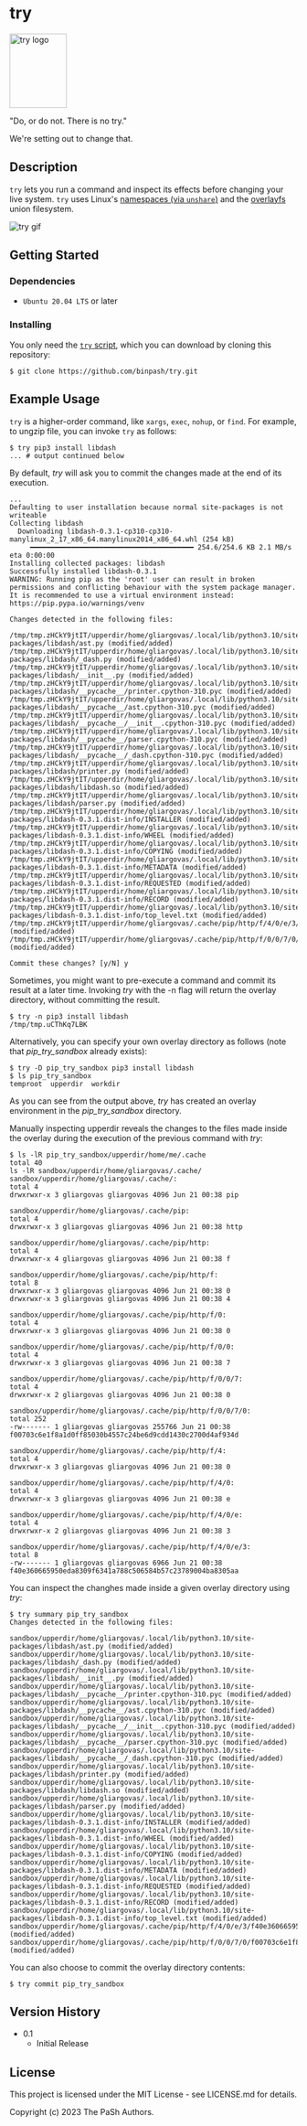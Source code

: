 # try

<img src="docs/try_logo.png" alt="try logo" width="100" height="130">

"Do, or do not. There is no try."

We're setting out to change that.

## Description

`try` lets you run a command and inspect its effects before changing your live system. `try` uses Linux's [namespaces (via `unshare`)](https://docs.kernel.org/userspace-api/unshare.html) and the [overlayfs](https://docs.kernel.org/filesystems/overlayfs.html) union filesystem.

<img src="docs/try_pip_install_example.gif" alt="try gif">

## Getting Started

### Dependencies

* `Ubuntu 20.04 LTS` or later

### Installing

You only need the [`try` script](https://raw.githubusercontent.com/binpash/try/main/try), which you can download by cloning this repository:

```ShellSession
$ git clone https://github.com/binpash/try.git
```

## Example Usage

`try` is a higher-order command, like `xargs`, `exec`, `nohup`, or `find`. For example, to ungzip file, you can invoke `try` as follows:

```ShellSession
$ try pip3 install libdash
... # output continued below
```

By default, *try* will ask you to commit the changes made at the end of its execution.

```ShellSession
...
Defaulting to user installation because normal site-packages is not writeable
Collecting libdash
  Downloading libdash-0.3.1-cp310-cp310-manylinux_2_17_x86_64.manylinux2014_x86_64.whl (254 kB)
     ━━━━━━━━━━━━━━━━━━━━━━━━━━━━━━━━━━━━━━━━ 254.6/254.6 KB 2.1 MB/s eta 0:00:00
Installing collected packages: libdash
Successfully installed libdash-0.3.1
WARNING: Running pip as the 'root' user can result in broken permissions and conflicting behaviour with the system package manager. It is recommended to use a virtual environment instead: https://pip.pypa.io/warnings/venv

Changes detected in the following files:

/tmp/tmp.zHCkY9jtIT/upperdir/home/gliargovas/.local/lib/python3.10/site-packages/libdash/ast.py (modified/added)
/tmp/tmp.zHCkY9jtIT/upperdir/home/gliargovas/.local/lib/python3.10/site-packages/libdash/_dash.py (modified/added)
/tmp/tmp.zHCkY9jtIT/upperdir/home/gliargovas/.local/lib/python3.10/site-packages/libdash/__init__.py (modified/added)
/tmp/tmp.zHCkY9jtIT/upperdir/home/gliargovas/.local/lib/python3.10/site-packages/libdash/__pycache__/printer.cpython-310.pyc (modified/added)
/tmp/tmp.zHCkY9jtIT/upperdir/home/gliargovas/.local/lib/python3.10/site-packages/libdash/__pycache__/ast.cpython-310.pyc (modified/added)
/tmp/tmp.zHCkY9jtIT/upperdir/home/gliargovas/.local/lib/python3.10/site-packages/libdash/__pycache__/__init__.cpython-310.pyc (modified/added)
/tmp/tmp.zHCkY9jtIT/upperdir/home/gliargovas/.local/lib/python3.10/site-packages/libdash/__pycache__/parser.cpython-310.pyc (modified/added)
/tmp/tmp.zHCkY9jtIT/upperdir/home/gliargovas/.local/lib/python3.10/site-packages/libdash/__pycache__/_dash.cpython-310.pyc (modified/added)
/tmp/tmp.zHCkY9jtIT/upperdir/home/gliargovas/.local/lib/python3.10/site-packages/libdash/printer.py (modified/added)
/tmp/tmp.zHCkY9jtIT/upperdir/home/gliargovas/.local/lib/python3.10/site-packages/libdash/libdash.so (modified/added)
/tmp/tmp.zHCkY9jtIT/upperdir/home/gliargovas/.local/lib/python3.10/site-packages/libdash/parser.py (modified/added)
/tmp/tmp.zHCkY9jtIT/upperdir/home/gliargovas/.local/lib/python3.10/site-packages/libdash-0.3.1.dist-info/INSTALLER (modified/added)
/tmp/tmp.zHCkY9jtIT/upperdir/home/gliargovas/.local/lib/python3.10/site-packages/libdash-0.3.1.dist-info/WHEEL (modified/added)
/tmp/tmp.zHCkY9jtIT/upperdir/home/gliargovas/.local/lib/python3.10/site-packages/libdash-0.3.1.dist-info/COPYING (modified/added)
/tmp/tmp.zHCkY9jtIT/upperdir/home/gliargovas/.local/lib/python3.10/site-packages/libdash-0.3.1.dist-info/METADATA (modified/added)
/tmp/tmp.zHCkY9jtIT/upperdir/home/gliargovas/.local/lib/python3.10/site-packages/libdash-0.3.1.dist-info/REQUESTED (modified/added)
/tmp/tmp.zHCkY9jtIT/upperdir/home/gliargovas/.local/lib/python3.10/site-packages/libdash-0.3.1.dist-info/RECORD (modified/added)
/tmp/tmp.zHCkY9jtIT/upperdir/home/gliargovas/.local/lib/python3.10/site-packages/libdash-0.3.1.dist-info/top_level.txt (modified/added)
/tmp/tmp.zHCkY9jtIT/upperdir/home/gliargovas/.cache/pip/http/f/4/0/e/3/f40e360665950eda8309f6341a788c506584b57c23789004ba8305aa (modified/added)
/tmp/tmp.zHCkY9jtIT/upperdir/home/gliargovas/.cache/pip/http/f/0/0/7/0/f00703c6e1f8a1d0ff85030b4557c24be6d9cdd1430c2700d4af934d (modified/added)

Commit these changes? [y/N] y
```

Sometimes, you might want to pre-execute a command and commit its result at a later time. Invoking *try* with the -n flag will return the overlay directory, without committing the result.

```ShellSession
$ try -n pip3 install libdash
/tmp/tmp.uCThKq7LBK
```

Alternatively, you can specify your own overlay directory as follows (note that *pip_try_sandbox* already exists):

```ShellSession
$ try -D pip_try_sandbox pip3 install libdash
$ ls pip_try_sandbox
temproot  upperdir  workdir
```

As you can see from the output above, *try* has created an overlay environment in the *pip_try_sandbox* directory.

Manually inspecting upperdir reveals the changes to the files made inside the overlay during the execution of the previous command with *try*:

```ShellSession
$ ls -lR pip_try_sandbox/upperdir/home/me/.cache
total 40
ls -lR sandbox/upperdir/home/gliargovas/.cache/
sandbox/upperdir/home/gliargovas/.cache/:
total 4
drwxrwxr-x 3 gliargovas gliargovas 4096 Jun 21 00:38 pip

sandbox/upperdir/home/gliargovas/.cache/pip:
total 4
drwxrwxr-x 3 gliargovas gliargovas 4096 Jun 21 00:38 http

sandbox/upperdir/home/gliargovas/.cache/pip/http:
total 4
drwxrwxr-x 4 gliargovas gliargovas 4096 Jun 21 00:38 f

sandbox/upperdir/home/gliargovas/.cache/pip/http/f:
total 8
drwxrwxr-x 3 gliargovas gliargovas 4096 Jun 21 00:38 0
drwxrwxr-x 3 gliargovas gliargovas 4096 Jun 21 00:38 4

sandbox/upperdir/home/gliargovas/.cache/pip/http/f/0:
total 4
drwxrwxr-x 3 gliargovas gliargovas 4096 Jun 21 00:38 0

sandbox/upperdir/home/gliargovas/.cache/pip/http/f/0/0:
total 4
drwxrwxr-x 3 gliargovas gliargovas 4096 Jun 21 00:38 7

sandbox/upperdir/home/gliargovas/.cache/pip/http/f/0/0/7:
total 4
drwxrwxr-x 2 gliargovas gliargovas 4096 Jun 21 00:38 0

sandbox/upperdir/home/gliargovas/.cache/pip/http/f/0/0/7/0:
total 252
-rw------- 1 gliargovas gliargovas 255766 Jun 21 00:38 f00703c6e1f8a1d0ff85030b4557c24be6d9cdd1430c2700d4af934d

sandbox/upperdir/home/gliargovas/.cache/pip/http/f/4:
total 4
drwxrwxr-x 3 gliargovas gliargovas 4096 Jun 21 00:38 0

sandbox/upperdir/home/gliargovas/.cache/pip/http/f/4/0:
total 4
drwxrwxr-x 3 gliargovas gliargovas 4096 Jun 21 00:38 e

sandbox/upperdir/home/gliargovas/.cache/pip/http/f/4/0/e:
total 4
drwxrwxr-x 2 gliargovas gliargovas 4096 Jun 21 00:38 3

sandbox/upperdir/home/gliargovas/.cache/pip/http/f/4/0/e/3:
total 8
-rw------- 1 gliargovas gliargovas 6966 Jun 21 00:38 f40e360665950eda8309f6341a788c506584b57c23789004ba8305aa
```

You can inspect the changhes made inside a given overlay directory using *try*:

```ShellSession
$ try summary pip_try_sandbox
Changes detected in the following files:

sandbox/upperdir/home/gliargovas/.local/lib/python3.10/site-packages/libdash/ast.py (modified/added)
sandbox/upperdir/home/gliargovas/.local/lib/python3.10/site-packages/libdash/_dash.py (modified/added)
sandbox/upperdir/home/gliargovas/.local/lib/python3.10/site-packages/libdash/__init__.py (modified/added)
sandbox/upperdir/home/gliargovas/.local/lib/python3.10/site-packages/libdash/__pycache__/printer.cpython-310.pyc (modified/added)
sandbox/upperdir/home/gliargovas/.local/lib/python3.10/site-packages/libdash/__pycache__/ast.cpython-310.pyc (modified/added)
sandbox/upperdir/home/gliargovas/.local/lib/python3.10/site-packages/libdash/__pycache__/__init__.cpython-310.pyc (modified/added)
sandbox/upperdir/home/gliargovas/.local/lib/python3.10/site-packages/libdash/__pycache__/parser.cpython-310.pyc (modified/added)
sandbox/upperdir/home/gliargovas/.local/lib/python3.10/site-packages/libdash/__pycache__/_dash.cpython-310.pyc (modified/added)
sandbox/upperdir/home/gliargovas/.local/lib/python3.10/site-packages/libdash/printer.py (modified/added)
sandbox/upperdir/home/gliargovas/.local/lib/python3.10/site-packages/libdash/libdash.so (modified/added)
sandbox/upperdir/home/gliargovas/.local/lib/python3.10/site-packages/libdash/parser.py (modified/added)
sandbox/upperdir/home/gliargovas/.local/lib/python3.10/site-packages/libdash-0.3.1.dist-info/INSTALLER (modified/added)
sandbox/upperdir/home/gliargovas/.local/lib/python3.10/site-packages/libdash-0.3.1.dist-info/WHEEL (modified/added)
sandbox/upperdir/home/gliargovas/.local/lib/python3.10/site-packages/libdash-0.3.1.dist-info/COPYING (modified/added)
sandbox/upperdir/home/gliargovas/.local/lib/python3.10/site-packages/libdash-0.3.1.dist-info/METADATA (modified/added)
sandbox/upperdir/home/gliargovas/.local/lib/python3.10/site-packages/libdash-0.3.1.dist-info/REQUESTED (modified/added)
sandbox/upperdir/home/gliargovas/.local/lib/python3.10/site-packages/libdash-0.3.1.dist-info/RECORD (modified/added)
sandbox/upperdir/home/gliargovas/.local/lib/python3.10/site-packages/libdash-0.3.1.dist-info/top_level.txt (modified/added)
sandbox/upperdir/home/gliargovas/.cache/pip/http/f/4/0/e/3/f40e360665950eda8309f6341a788c506584b57c23789004ba8305aa (modified/added)
sandbox/upperdir/home/gliargovas/.cache/pip/http/f/0/0/7/0/f00703c6e1f8a1d0ff85030b4557c24be6d9cdd1430c2700d4af934d (modified/added)
```

You can also choose to commit the overlay directory contents:

```ShellSession
$ try commit pip_try_sandbox
```

## Version History

* 0.1
    * Initial Release

## License

This project is licensed under the MIT License - see LICENSE.md for details.

Copyright (c) 2023 The PaSh Authors.

